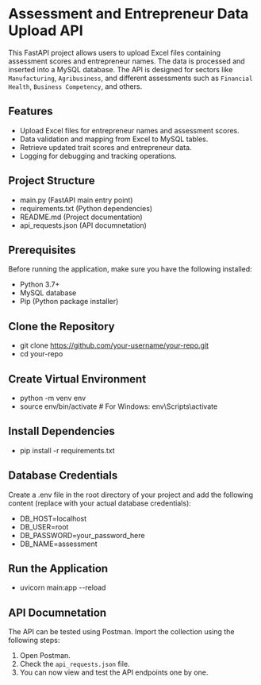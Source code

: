 # Assessment and Entrepreneur Data Upload API

This FastAPI project allows users to upload Excel files containing assessment scores and entrepreneur names. The data is processed and inserted into a MySQL database. The API is designed for sectors like `Manufacturing`, `Agribusiness`, and different assessments such as `Financial Health`, `Business Competency`, and others.

## Features

- Upload Excel files for entrepreneur names and assessment scores.
- Data validation and mapping from Excel to MySQL tables.
- Retrieve updated trait scores and entrepreneur data.
- Logging for debugging and tracking operations.

## Project Structure

 - main.py (FastAPI main entry point)
 - requirements.txt (Python dependencies)
 - README.md (Project documentation)
 - api_requests.json (API documnetation)


## Prerequisites

Before running the application, make sure you have the following installed:

 - Python 3.7+
 - MySQL database
 - Pip (Python package installer)

## Clone the Repository

 - git clone https://github.com/your-username/your-repo.git
 - cd your-repo

## Create Virtual Environment

 - python -m venv env
 - source env/bin/activate  # For Windows: env\Scripts\activate

## Install Dependencies

 - pip install -r requirements.txt

## Database Credentials

Create a .env file in the root directory of your project and add the following content (replace with your actual database credentials):

 - DB_HOST=localhost
 - DB_USER=root
 - DB_PASSWORD=your_password_here
 - DB_NAME=assessment

## Run the Application

 - uvicorn main:app --reload

## API Documnetation

The API can be tested using Postman. Import the collection using the following steps:

1. Open Postman.
2. Check the `api_requests.json` file.
3. You can now view and test the API endpoints one by one.

